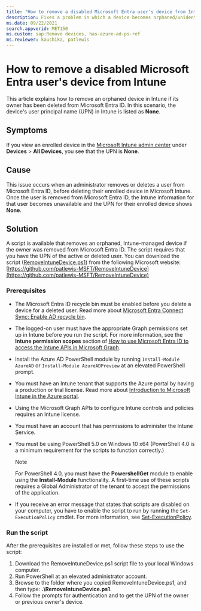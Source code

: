 ```yaml
---
title: "How to remove a disabled Microsoft Entra user's device from Intune"
description: Fixes a problem in which a device becomes orphaned/unidentifiable if its owner is removed from Microsoft Entra ID before the device is removed from Microsoft Intune.
ms.date: 09/22/2021
search.appverid: MET150
ms.custom: sap:Remove devices, has-azure-ad-ps-ref
ms.reviewer: kaushika, patlewis
---
```


# How to remove a disabled Microsoft Entra user's device from Intune

This article explains how to remove an orphaned device in Intune if its owner has been deleted from Microsoft Entra ID. In this scenario, the device's user principal name (UPN) in Intune is listed as **None**.

## Symptoms

If you view an enrolled device in the [Microsoft Intune admin center](https://go.microsoft.com/fwlink/?linkid=2109431) under **Devices** > **All Devices**, you see that the UPN is **None**.

## Cause

This issue occurs when an administrator removes or deletes a user from Microsoft Entra ID, before deleting their enrolled device in Microsoft Intune. Once the user is removed from Microsoft Entra ID, the Intune information for that user becomes unavailable and the UPN for their enrolled device shows **None**.

## Solution

A script is available that removes an orphaned, Intune-managed device if the owner was removed from Microsoft Entra ID. The script requires that you have the UPN of the active or deleted user. You can download the script ([RemoveIntuneDevice.ps1](https://github.com/patlewis-MSFT/RemoveIntuneDevice/blob/master/RemoveIntuneDevice.ps1)) from the following Microsoft website:  
[https://github.com/patlewis-MSFT/RemoveIntuneDevice](https://github.com/patlewis-MSFT/RemoveIntuneDevice)

### Prerequisites

- The Microsoft Entra ID recycle bin must be enabled before you delete a device for a deleted user. Read more about [Microsoft Entra Connect Sync: Enable AD recycle bin](/azure/active-directory/hybrid/how-to-connect-sync-recycle-bin).

- The logged-on user must have the appropriate Graph permissions set up in Intune before you run the script. For more information, see the **Intune permission scopes** section of [How to use Microsoft Entra ID to access the Intune APIs in Microsoft Graph](/mem/intune/developer/intune-graph-apis#intune-permission-scopes).

- Install the Azure AD PowerShell module by running `Install-Module AzureAD` or `Install-Module AzureADPreview` at an elevated PowerShell prompt.

- You must have an Intune tenant that supports the Azure portal by having a production or trial license. Read more about [Introduction to Microsoft Intune in the Azure portal](/mem/intune/fundamentals/what-is-intune).

- Using the Microsoft Graph APIs to configure Intune controls and policies requires an Intune license.
- You must have an account that has permissions to administer the Intune Service.

- You must be using PowerShell 5.0 on Windows 10 x64 (PowerShell 4.0 is a minimum requirement for the scripts to function correctly.)

    > [!NOTE]
    > For PowerShell 4.0, you must have the **PowershellGet** module to enable using the **Install-Module** functionality. A first-time use of these scripts requires a Global Administrator of the tenant to accept the permissions of the application.

- If you receive an error message that states that scripts are disabled on your computer, you have to enable the script to run by running the `Set-ExecutionPolicy` cmdlet. For more information, see [Set-ExecutionPolicy](/powershell/module/microsoft.powershell.security/set-executionpolicy).

### Run the script

After the prerequisites are installed or met, follow these steps to use the script:

1. Download the RemoveIntuneDevice.ps1 script file to your local Windows computer.
1. Run PowerShell at an elevated administrator account.
1. Browse to the folder where you copied RemoveIntuneDevice.ps1, and then type: **.\RemoveIntuneDevice.ps1**.
1. Follow the prompts for authentication and to get the UPN of the owner or previous owner's device.
